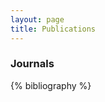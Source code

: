 ```yaml
---
layout: page
title: Publications
---
```


<style>
/* Hide outer <ol> numbers so only IEEE’s [n] remains */
ol.bibliography { list-style: none; margin-left: 0; padding-left: 0; }
ol.bibliography > li { margin-left: 0; }
ol.bibliography > li::marker { content: ""; }
</style>

### Journals
{% bibliography %}
